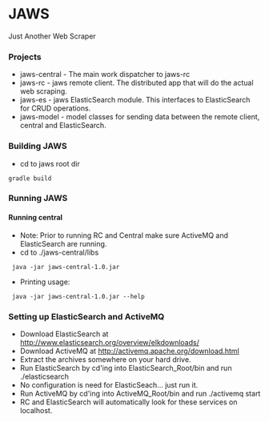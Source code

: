 # JAWS #
Just Another Web Scraper


### Projects ###
* jaws-central - The main work dispatcher to jaws-rc
* jaws-rc - jaws remote client.  The distributed app that will do the actual web scraping.
* jaws-es - jaws ElasticSearch module. This interfaces to ElasticSearch for CRUD operations.
* jaws-model - model classes for sending data between the remote client, central and ElasticSearch.

### Building JAWS ####
* cd to jaws root dir
```
gradle build
```



### Running JAWS ###
#### Running central ####
* Note: Prior to running RC and Central make sure ActiveMQ and ElasticSearch are running.
* cd to ./jaws-central/libs
```
 java -jar jaws-central-1.0.jar 
```
* Printing usage:
```
 java -jar jaws-central-1.0.jar --help
```

### Setting up ElasticSearch and ActiveMQ ###
* Download ElasticSearch at http://www.elasticsearch.org/overview/elkdownloads/
* Download ActiveMQ at http://activemq.apache.org/download.html
* Extract the archives somewhere on your hard drive.
* Run ElasticSearch by cd'ing into ElasticSearch_Root/bin and run ./elasticsearch
* No configuration is need for ElasticSeach... just run it.
* Run ActiveMQ by cd'ing into ActiveMQ_Root/bin and run  ./activemq start
* RC and ElasticSearch will automatically look for these services on localhost. 
 